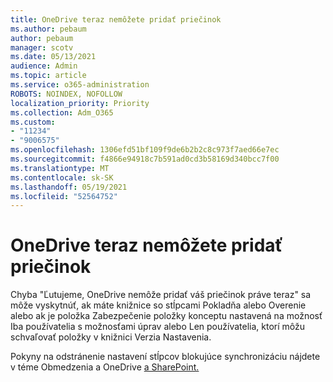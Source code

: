 ```yaml
---
title: OneDrive teraz nemôžete pridať priečinok
ms.author: pebaum
author: pebaum
manager: scotv
ms.date: 05/13/2021
audience: Admin
ms.topic: article
ms.service: o365-administration
ROBOTS: NOINDEX, NOFOLLOW
localization_priority: Priority
ms.collection: Adm_O365
ms.custom:
- "11234"
- "9006575"
ms.openlocfilehash: 1306efd51bf109f9de6b2b2c8c973f7aed66e7ec
ms.sourcegitcommit: f4866e94918c7b591ad0cd3b58169d340bcc7f00
ms.translationtype: MT
ms.contentlocale: sk-SK
ms.lasthandoff: 05/19/2021
ms.locfileid: "52564752"
---
```

# <a name="onedrive-cant-add-your-folder-right-now"></a>OneDrive teraz nemôžete pridať priečinok

Chyba "Ľutujeme, OneDrive nemôže pridať váš priečinok práve teraz" sa  môže vyskytnúť, ak máte knižnice so stĺpcami  Pokladňa alebo  Overenie alebo ak je položka Zabezpečenie položky konceptu nastavená na možnosť Iba používatelia s možnosťami úprav alebo Len používatelia, ktorí môžu schvaľovať položky v knižnici Verzia Nastavenia.   

Pokyny na odstránenie nastavení stĺpcov blokujúce synchronizáciu nájdete v téme Obmedzenia a OneDrive [a SharePoint.](https://support.microsoft.com/office/64883a5d-228e-48f5-b3d2-eb39e07630fa)

